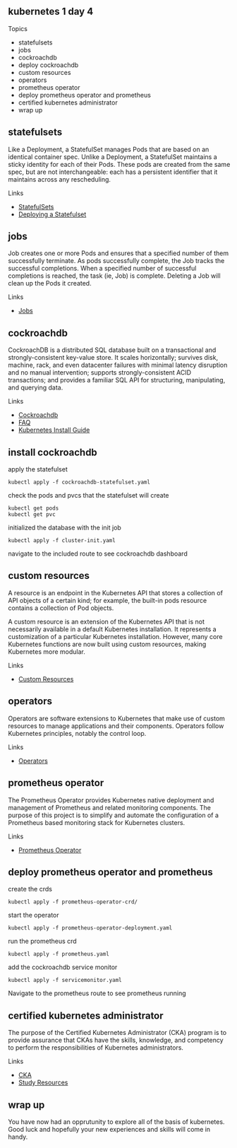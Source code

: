 kubernetes 1 day 4
------------------

Topics

* statefulsets
* jobs
* cockroachdb
* deploy cockroachdb
* custom resources
* operators
* prometheus operator
* deploy prometheus operator and prometheus
* certified kubernetes administrator
* wrap up

statefulsets
------------

Like a Deployment, a StatefulSet manages Pods that are based on an identical container spec. Unlike a Deployment, a StatefulSet maintains a sticky identity for each of their Pods. These pods are created from the same spec, but are not interchangeable: each has a persistent identifier that it maintains across any rescheduling.

Links
* [StatefulSets](https://kubernetes.io/docs/concepts/workloads/controllers/statefulset/)
* [Deploying a Statefulset](https://kubernetes.io/docs/tutorials/stateful-application/basic-stateful-set/)

jobs
----

Job creates one or more Pods and ensures that a specified number of them successfully terminate. As pods successfully complete, the Job tracks the successful completions. When a specified number of successful completions is reached, the task (ie, Job) is complete. Deleting a Job will clean up the Pods it created.

Links
* [Jobs](https://kubernetes.io/docs/concepts/workloads/controllers/job/)

cockroachdb
-----------

CockroachDB is a distributed SQL database built on a transactional and strongly-consistent key-value store. It scales horizontally; survives disk, machine, rack, and even datacenter failures with minimal latency disruption and no manual intervention; supports strongly-consistent ACID transactions; and provides a familiar SQL API for structuring, manipulating, and querying data.

Links
* [Cockroachdb](https://www.cockroachlabs.com/)
* [FAQ](https://www.cockroachlabs.com/docs/v20.2/frequently-asked-questions)
* [Kubernetes Install Guide](https://www.cockroachlabs.com/docs/v20.2/orchestrate-cockroachdb-with-kubernetes-insecure#manual)

install cockroachdb
-------------------

apply the statefulset

    kubectl apply -f cockroachdb-statefulset.yaml

check the pods and pvcs that the statefulset will create

    kubectl get pods
    kubectl get pvc

initialized the database with the init job

    kubectl apply -f cluster-init.yaml

navigate to the included route to see cockroachdb dashboard

custom resources
----------------

A resource is an endpoint in the Kubernetes API that stores a collection of API objects of a certain kind; for example, the built-in pods resource contains a collection of Pod objects.

A custom resource is an extension of the Kubernetes API that is not necessarily available in a default Kubernetes installation. It represents a customization of a particular Kubernetes installation. However, many core Kubernetes functions are now built using custom resources, making Kubernetes more modular.

Links
* [Custom Resources](https://kubernetes.io/docs/concepts/extend-kubernetes/api-extension/custom-resources/)

operators
---------

Operators are software extensions to Kubernetes that make use of custom resources to manage applications and their components. Operators follow Kubernetes principles, notably the control loop.

Links
* [Operators](https://kubernetes.io/docs/concepts/extend-kubernetes/operator/)

prometheus operator
-------------------

The Prometheus Operator provides Kubernetes native deployment and management of Prometheus and related monitoring components. The purpose of this project is to simplify and automate the configuration of a Prometheus based monitoring stack for Kubernetes clusters.

Links
* [Prometheus Operator](https://github.com/prometheus-operator/prometheus-operator)


deploy prometheus operator and prometheus
-----------------------------------------
create the crds

    kubectl apply -f prometheus-operator-crd/
    
start the operator

    kubectl apply -f prometheus-operator-deployment.yaml

run the prometheus crd

    kubectl apply -f prometheus.yaml

add the cockroachdb service monitor

    kubectl apply -f servicemonitor.yaml

Navigate to the prometheus route to see prometheus running


certified kubernetes administrator
----------------------------------

The purpose of the Certified Kubernetes Administrator (CKA) program is to provide assurance that CKAs have the skills, knowledge, and competency to perform the responsibilities of Kubernetes administrators.

Links
* [CKA](https://www.cncf.io/certification/cka/)
* [Study Resources](https://ravikirans.com/cka-kubernetes-exam-study-guide/)

wrap up
-------

You have now had an opprutunity to explore all of the basis of kubernetes. Good luck and hopefully your new experiences and skills will come in handy.
